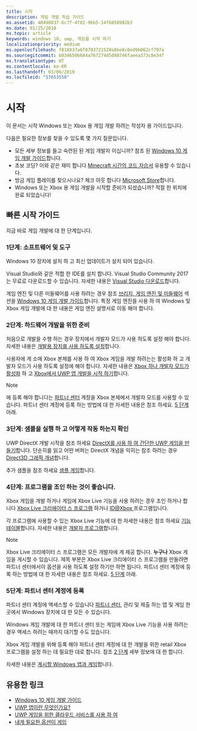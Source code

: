 ```yaml
---
title: 시작
description: 게임 개발 학습 가이드
ms.assetid: 40490837-6c7f-4f82-96b5-14f6858982b3
ms.date: 01/25/2018
ms.topic: article
keywords: windows 10, uwp, 게임을 시작 하기
localizationpriority: medium
ms.openlocfilehash: f818837a6f8703721520a8be8c0ed9b062cf797a
ms.sourcegitcommit: b034650b684a767274d5d88746faeea373c8e34f
ms.translationtype: HT
ms.contentlocale: ko-KR
ms.lasthandoff: 03/06/2019
ms.locfileid: "57653558"
---
```

# <a name="getting-started"></a>시작

이 문서는 시작 Windows 또는 Xbox 용 게임 개발 하려는 작성자 용 가이드입니다. 

다음은 필요한 정보를 찾을 수 있도록 몇 가지 질문입니다.
* 모든 세부 정보를 들고 숙련된 된 게임 개발자 이십니까? 참조 된 [Windows 10 게임 개발 가이드](e2e.md)합니다.
* 초보 코딩? 이와 같은 재미 합니다 [Minecraft 시간의 코드 자습서](https://code.org/minecraft) 유용할 수 있습니다.
* 방금 게임 플레이를 찾으시나요? 체크 아웃 합니다 [Microsoft Store](https://www.microsoft.com/store)합니다.
* Windows 또는 Xbox 용 게임 개발을 시작할 준비가 되셨습니까?  적절 한 위치에 완료 되었습니다!

## <a name="quick-start-guide"></a>빠른 시작 가이드

지금 바로 게임 개발에 대 한 단계입니다.

### <a name="step-1-get-the-software-and-tools"></a>1단계: 소프트웨어 및 도구

Windows 10 장치에 설치 하 고 최신 업데이트가 설치 되어 있습니다.

Visual Studio와 같은 적합 한 IDE를 설치 합니다. Visual Studio Community 2017는 무료로 다운로드할 수 있습니다. 자세한 내용은 [Visual Studio 다운로드](https://www.visualstudio.com/downloads/)합니다.

게임 엔진 및 다른 미들웨어를 사용 하려는 경우 참조 [브리지, 게임 엔진 및 미들웨어](e2e.md#bridges-game-engines-and-middleware) 섹션을 [Windows 10 게임 개발 가이드](e2e.md)합니다. 특정 게임 엔진을 사용 하 여 Windows 및 Xbox 게임 개발에 대 한 내용은 게임 엔진 설명서로 이동 해야 합니다.

### <a name="step-2-prepare-your-hardware-for-development"></a>2단계: 하드웨어 개발을 위한 준비

처음으로 개발을 수행 하는 경우 장치에서 개발자 모드가 사용 하도록 설정 해야 합니다. 자세한 내용은 [개발용 장치를 사용 하도록 설정](../get-started/enable-your-device-for-development.md)합니다.

사용자에 게 소매 Xbox 본체를 사용 하 여 Xbox 게임을 개발 하려는는 활성화 하 고 개발자 모드가 사용 하도록 설정에 해야 합니다. 자세한 내용은 [Xbox 하나 개발자 모드가 활성화](../xbox-apps/devkit-activation.md) 하 고 [Xbox에서 UWP 앱 개발을 시작 하기](../xbox-apps/getting-started.md)합니다. 

> [!Note]
> 에 등록 해야 합니다는 [파트너 센터](https://partner.microsoft.com/dashboard) 계정을 Xbox 본체에서 개발자 모드를 사용할 수 있습니다. 파트너 센터 계정에 등록 하는 방법에 대 한 자세한 내용은 참조 하세요. [5 단계](#step-5-sign-up-for-a-partner-center-account) 아래.

### <a name="step-3-run-a-sample-and-see-how-it-works"></a>3단계: 샘플을 실행 하 고 어떻게 작동 하는지 확인

UWP DirectX 개발 시작을 참조 하세요 [DirectX를 사용 하 여 간단한 UWP 게임을 만들기](tutorial--create-your-first-uwp-directx-game.md)합니다. 단순히를 읽고 어떤 버퍼는 DirectX 개념을 익히는 참조 하려는 경우 [Direct3D 그래픽 개념](../graphics-concepts/index.md)합니다.

추가 샘플을 참조 하세요 [샘플 게임](e2e.md#game-samples)합니다.

### <a name="step-4-consider-joining-a-program"></a>4단계: 프로그램을 조인 하는 것이 좋습니다.

Xbox 게임을 개발 하거나 게임에 Xbox Live 기능을 사용 하려는 경우 조인 하거나 합니다 [Xbox Live 크리에이터 스 프로그램](https://developer.microsoft.com/games/xbox/xboxlive/creator) 하거나 [ ID@Xbox ](https://www.xbox.com/Developers/id) 프로그램입니다. 

각 프로그램에 사용할 수 있는 Xbox Live 기능에 대 한 자세한 내용은 참조 하세요 [기능 테이블](../xbox-live/developer-program-overview.md#feature-table)합니다. 자세한 내용은 [개발자 프로그램](e2e.md#developer-programs)합니다.

> [!Note]
> Xbox Live 크리에이터 스 프로그램은 모든 개발자에 게 제공 합니다. **누구나** Xbox 게임을 게시할 수 있습니다. 제목 부분은 Xbox Live 크리에이터 스 프로그램을 만들려면 파트너 센터에서이 옵션을 사용 하도록 설정 하기만 하면 됩니다. 파트너 센터 계정에 등록 하는 방법에 대 한 자세한 내용은 참조 하세요. [5 단계](#step-5-sign-up-for-a-partner-center-account) 아래.

### <a name="step-5-sign-up-for-a-partner-center-account"></a>5단계: 파트너 센터 계정에 등록

파트너 센터 계정에 액세스할 수 있습니다 [파트너 센터](https://partner.microsoft.com/dashboard), 관리 및 제출 하는 앱 및 게임 한곳에서 Windows 장치에 대 한 모든 수 있습니다.

Windows 게임 개발에 대 한 파트너 센터 또는 게임에 Xbox Live 기능을 사용 하려는 경우 액세스 하려는 때까지 대기할 수도 있습니다.

Xbox 게임 개발을 위해 등록 해야 파트너 센터 계정에 대 한 개발을 위한 retail Xbox 프로그램을 설정 하는 데 필요한 대로 합니다. 참조 [2 단계](#step-2-prepare-your-hardware-for-development) 세부 정보에 대 한 합니다.

자세한 내용은 [게시할 Windows 앱과 게임](../publish/index.md)합니다.

## <a name="useful-links"></a>유용한 링크

* [Windows 10 게임 개발 가이드](e2e.md)
* [UWP 앱이란 무엇인가요?](../get-started/universal-application-platform-guide.md)
* [UWP 게임을 위한 클라우드 서비스를 사용 하 여](cloud-for-games.md)
* [내게 필요한 옵션이 게임](accessibility-for-games.md)